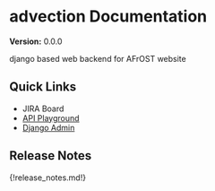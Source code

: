 # advection Documentation

__Version:__ 0.0.0

django based web backend for AFrOST website

## Quick Links

- JIRA Board
- [API Playground](/api-plaground)
- [Django Admin](/admin)

## Release Notes

{!release_notes.md!}
